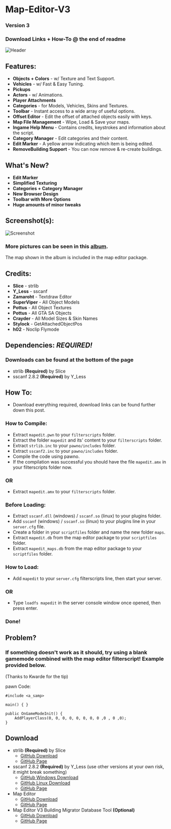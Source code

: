 # Map-Editor-V3
### Version 3
### Download Links + How-To @ the end of readme

![Header](http://i.imgur.com/GXbn2ba.png)

## Features:
* **Objects + Colors** - w/ Texture and Text Support.
* **Vehicles** - w/ Fast & Easy Tuning.
* **Pickups**
* **Actors** - w/ Animations.
* **Player Attachments**
* **Categories** - for Models, Vehicles, Skins and Textures.
* **Toolbar** - Instant access to a wide array of useful options.
* **Offset Editor** - Edit the offset of attached objects easily with keys.
* **Map File Management** - Wipe, Load & Save your maps.
* **Ingame Help Menu** - Contains credits, keystrokes and information about the script.
* **Category Manager** - Edit categories and their content.
* **Edit Marker** - A yellow arrow indicating which item is being edited.
* **RemoveBuilding Support** - You can now remove & re-create buildings.

## What's New?
* **Edit Marker** 
* **Simplified Texturing** 
* **Categories + Category Manager**
* **New Browser Design**
* **Toolbar with More Options**
* **Huge amounts of minor tweaks**

## Screenshot(s):
![Screenshot](https://i.imgur.com/yz8aR7C.jpeg)

### More pictures can be seen in this [album](https://imgur.com/a/dcFWm).
The map shown in the album is included in the map editor package.

## Credits:
* **Slice** - strlib
* **Y_Less** - sscanf
* **Zamaroht** - Textdraw Editor
* **SuperViper** - All Object Models
* **Pottus** - All Object Textures
* **Pottus** - All GTA SA Objects
* **Crayder** - All Model Sizes & Skin Names
* **Stylock** - GetAttachedObjectPos
* **h02** - Noclip Flymode

## Dependencies: ***REQUIRED!***
### Downloads can be found at the bottom of the page
* strlib **(Required)** by Slice
* sscanf 2.8.2 **(Required)** by Y_Less

## How To:
* Download everything required, download links can be found further down this post.

### How to Compile:
* Extract ```mapedit.pwn``` to your ```filterscripts``` folder.
* Extract the folder ```mapedit``` and its' content to your ```filterscripts``` folder.
* Extract ```strlib.inc``` to your ```pawno/includes``` folder.
* Extract ```sscanf2.inc``` to your ```pawno/includes``` folder.
* Compile the code using pawno.
* If the compilation was successful you should have the file ```mapedit.amx``` in your filterscripts folder now.
### OR
* Extract ```mapedit.amx``` to your ```filterscripts``` folder.

### Before Loading:
* Extract ```sscanf.dll``` (windows) / ```sscanf.so``` (linux) to your plugins folder.
* Add ```sscanf``` (windows) / ```sscanf.so``` (linux) to your plugins line in your ```server.cfg``` file.
* Create a folder in your ```scriptfiles``` folder and name the new folder ```maps```.
* Extract ```mapedit.db``` from the map editor package to your ```scriptfiles``` folder.
* Extract ```mapedit_maps.db``` from the map editor package to your ```scriptfiles``` folder.

### How to Load:
* Add ```mapedit``` to your ```server.cfg``` filterscripts line, then start your server.
### OR
* Type ```loadfs mapedit``` in the server console window once opened, then press enter.
### Done!

## Problem?
### If something doesn't work as it should, try using a blank gamemode combined with the map editor filterscript! Example provided below.
(Thanks to Kwarde for the tip)

pawn Code:
```
#include <a_samp>

main() { }

public OnGameModeInit() {
    AddPlayerClass(0, 0, 0, 0, 0, 0, 0, 0 ,0 , 0 ,0);
}
```

## Download
* strlib **(Required)** by Slice
  * [GitHub Download](https://github.com/oscar-broman/strlib/archive/master.zip)
  * [GitHub Page](https://github.com/oscar-broman/strlib)
* sscanf 2.8.2 **(Required)** by Y_Less (use other versions at your own risk, it might break something)
  * [GitHub Windows Download](https://github.com/Y-Less/sscanf/releases/download/v2.8.2/sscanf-2.8.2-win32.zip)
  * [GitHub Linux Download](https://github.com/Y-Less/sscanf/releases/download/v2.8.2/sscanf-2.8.2-linux.tar.gz)
  * [GitHub Page](https://github.com/Y-Less/sscanf/releases/tag/v2.8.2)
* Map Editor
  * [GitHub Download](https://github.com/simonseidel/Map-Editor-V3/archive/master.zip)
  * [GitHub Page](https://github.com/simonseidel/Map-Editor-V3)
* Map Editor V3 Building Migrator Database Tool **(Optional)**
    * [GitHub Download](https://github.com/simonseidel/Map-Editor-V3-BuildMigrator/archive/refs/heads/master.zip)
    * [GitHub Page](https://github.com/simonseidel/Map-Editor-V3-BuildMigrator)
